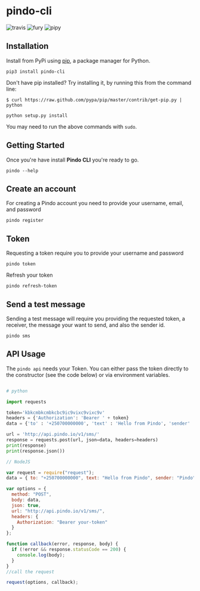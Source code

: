 # pindo-cli

![travis](https://travis-ci.org/pindo-io/pindo-cli.svg?branch=master)
![fury](https://badge.fury.io/py/pindo-cli.svg)
![pipy](https://pypip.in/d/pindo-cli/badge.png)

## Installation

Install from PyPi using [pip](http://www.pip-installer.org/en/latest), a package manager for Python.

`pip3 install pindo-cli`

Don't have pip installed? Try installing it, by running this from the command line:

`$ curl https://raw.github.com/pypa/pip/master/contrib/get-pip.py | python`

`python setup.py install`

You may need to run the above commands with `sudo`.

## Getting Started

Once you're have install **Pindo CLI** you're ready to go.

`pindo --help`

## Create an account

For creating a Pindo account you need to provide your username, email, and password

`pindo register`

## Token

Requesting a token require you to provide your username and password

`pindo token`

Refresh your token

`pindo refresh-token`

## Send a test message

Sending a test message will require you providing the requested token, a receiver, the message your want to send, and also the sender id.

`pindo sms`

## API Usage

The `pindo api` needs your Token. You can either pass the token directly to the constructor (see the code below) or via environment variables.

```python

# python

import requests

token='kbkcmbkcmbkcbc9ic9vixc9vixc9v'
headers = {'Authorization': 'Bearer ' + token}
data = {'to' : '+250700000000', 'text' : 'Hello from Pindo', 'sender' : 'Pindo'}

url = 'http://api.pindo.io/v1/sms/'
response = requests.post(url, json=data, headers=headers)
print(response)
print(response.json())

```

```javascript
// NodeJS

var request = require("request");
data = { to: "+250700000000", text: "Hello from Pindo", sender: "Pindo" };

var options = {
  method: "POST",
  body: data,
  json: true,
  url: "http://api.pindo.io/v1/sms/",
  headers: {
    Authorization: "Bearer your-token"
  }
};

function callback(error, response, body) {
  if (!error && response.statusCode == 200) {
    console.log(body);
  }
}
//call the request

request(options, callback);
```
